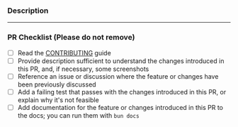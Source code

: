 ### Description

<!-- Provide a comprehensive description here about what your PR aims to solve. -->

<!-- You may also add additional context -->

---

### PR Checklist (Please do not remove)

- [ ] Read the [CONTRIBUTING](
  https://github.com/agnyz/elysia-realworld-example-app/blob/main/CONTRIBUTING.md) guide
- [ ] Provide description sufficient to understand the changes introduced in this PR, and, if necessary, some screenshots
- [ ] Reference an issue or discussion where the feature or changes have been previously discussed
- [ ] Add a failing test that passes with the changes introduced in this PR, or explain why it's not feasible
- [ ] Add documentation for the feature or changes introduced in this PR to the docs; you can run them with `bun docs`
